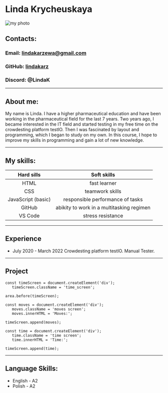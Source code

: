 # Linda Krycheuskaya

![my photo](https://sun9-67.userapi.com/impf/K-ykaFUqlQugkMdztbUODp1JH8NUzKQAaO8Qjw/NPs5yXpoTig.jpg?size=1280x1100&quality=96&sign=5b6ca9ce1cd23cb3e0129166c634c436&type=album)

## Contacts:
### Email: lindakarzewa@gmail.com

### GitHub: [lindakarz](https://github.com/LindaKarz)

### Discord: @LindaK

**************
## About me:

My name is Linda. I have a higher pharmaceutical education and have been working in the pharmaceutical field for the last 7 years.
Two years ago, I became interested in the IT field and started testing in my free time on the crowdesting platform testIO. Then I was fascinated by layout and programming, which I began to study on my own. In this course, I hope to improve my skills in programming and gain a lot of new knowledge.

***************


## My skills:
|     Hard sills     |                Soft skills                |
|:------------------:|:-----------------------------------------:|
|        HTML        |                fast learner               |
|         CSS        |              teamwork skills              |
| JavaScript (basic) |      responsible performance of tasks     |
|       GitHub       | abikity to work in a multitasking regimen |
|       VS Code      |             stress resistance             |

********************
## Experience
* July 2020 - March 2022 Crowdesting platform testIO. Manual Tester.
*******************
## Project
 ```
const timeScreen = document.createElement('div');
    timeScreen.className = 'time_screen';

area.before(timeScreen);

const moves = document.createElement('div');
    moves.className = 'moves screen';
    moves.innerHTML = 'Moves:';

timeScreen.append(moves);

const time = document.createElement('div');
    time.className = 'time screen';
    time.innerHTML = 'Time:';

timeScreen.append(time);
```
 ********************
## Language Skills:
* English - A2
* Polish - A2
